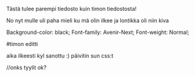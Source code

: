 Tästä tulee parempi tiedosto kuin timon tiedostosta!

No nyt mulle uli paha mieli ku mä olin ilkee ja lontikka oli niin kiva

Background-color: black;
Font-family: Avenir-Next;
Font-weight: Normal;

#timon editti

aika ilkeesti kyl sanottu :) päivitin sun css:t 

//onks tyylit ok?
